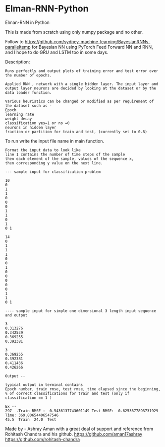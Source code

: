 # Elman-RNN-Python


Elman-RNN in Python

This is made from scratch using only numpy package and no other.


Follow to https://github.com/sydney-machine-learning/BayesianRNNs-paralleltemp for Bayesian NN using PyTorch
Feed Forward NN and RNN, and I hope to do GRU and LSTM too in some days.


Description:

    Runs perfectly and output plots of training error and test error over the number of epochs.

    Applied RNN , network with a single hidden layer. The input layer and output layer neurons are decided by looking at the dataset or by the data loader function. 

    Various heuristics can be changed or modified as per requirement of the dataset such as -
    Epoch
    learning rate
    weight decay
    classification yes=1 or no =0
    neurons in hidden layer
    fraction or partition for train and test, (currently set to 0.8)

To run
    write the input file name in main function.
    
    Format the input data to look like
    line 1 contains the number of time steps of the sample
    then each element of the sample, values of the sequence x,
    then corresponding y value on the next line.

    --- sample input for classification problem
    
    10
    0
    1
    1
    0
    0
    0
    1
    1
    0
    1
    0 1

    14
    0
    1
    1
    1
    0
    0
    1
    0
    0
    0
    0
    0
    1
    1
    0 1

    ---- sample input for simple one dimensional 3 length input sequence and output

    3
    0.313276
    0.342539
    0.369255
    0.392381

    3
    0.369255
    0.392381
    0.411436
    0.426266

    Output -- 
    
    typical output in terminal contains
    Epoch number, train rmse, test rmse, time elapsed since the beginning,
    % of correct classifications for train and test (only if classification == 1 )

    Ex -- 
    297  .Train RMSE :  0.5436137743601149 Test RMSE:  0.6253677893731929 Time: 369.80654406547546
    45.5  Train  24.0  Test

Made by - 
    Ashray Aman with a great deal of support and reference from Rohitash Chandra and his github.
    https://github.com/aman17ashray
    https://github.com/rohitash-chandra
    

